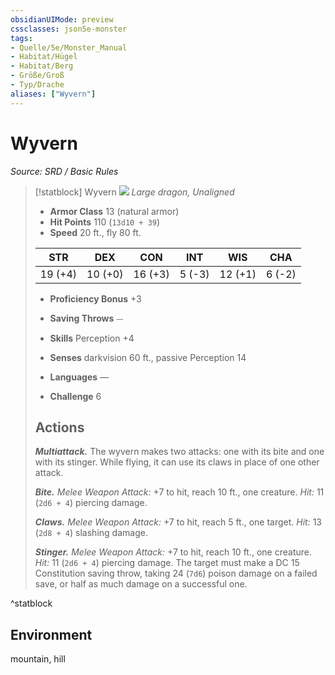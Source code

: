 ```yaml
---
obsidianUIMode: preview
cssclasses: json5e-monster
tags:
- Quelle/5e/Monster_Manual
- Habitat/Hügel
- Habitat/Berg
- Größe/Groß
- Typ/Drache
aliases: ["Wyvern"]
---
```

# Wyvern
*Source: SRD / Basic Rules*  

> [!statblock] Wyvern
> ![](compendium/bestiary/dragon/token/wyvern.png#token)
> *Large dragon, Unaligned*
> 
> - **Armor Class** 13  (natural armor)
> - **Hit Points** 110 (`13d10 + 39`)
> - **Speed** 20 ft., fly 80 ft.
> 
> |STR|DEX|CON|INT|WIS|CHA|
> |:---:|:---:|:---:|:---:|:---:|:---:|
> |19 (+4)|10 (+0)|16 (+3)| 5 (-3)|12 (+1)| 6 (-2)|
> 
> - **Proficiency Bonus** +3
> - **Saving Throws** ⏤
> - **Skills** Perception +4
> - **Senses** darkvision 60 ft., passive Perception 14
> 
> - **Languages** —
> - **Challenge** 6
> 
> ## Actions
> 
> ***Multiattack.*** The wyvern makes two attacks: one with its bite and one with its stinger. While flying, it can use its claws in place of one other attack.
> 
> ***Bite.*** *Melee Weapon Attack:* +7 to hit, reach 10 ft., one creature. *Hit:* 11 (`2d6 + 4`) piercing damage.
> 
> ***Claws.*** *Melee Weapon Attack:* +7 to hit, reach 5 ft., one target. *Hit:* 13 (`2d8 + 4`) slashing damage.
> 
> ***Stinger.*** *Melee Weapon Attack:* +7 to hit, reach 10 ft., one creature. *Hit:* 11 (`2d6 + 4`) piercing damage. The target must make a DC 15 Constitution saving throw, taking 24 (`7d6`) poison damage on a failed save, or half as much damage on a successful one.

^statblock

## Environment

mountain, hill